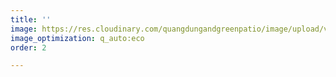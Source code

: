 ```yaml
---
title: ''
image: https://res.cloudinary.com/quangdungandgreenpatio/image/upload/v1576031153/posts/4_dra0o7.png
image_optimization: q_auto:eco
order: 2

---
```

